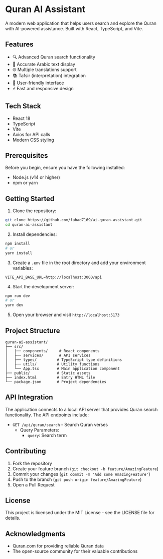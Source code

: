 # Quran AI Assistant

A modern web application that helps users search and explore the Quran with AI-powered assistance. Built with React, TypeScript, and Vite.

## Features

- 🔍 Advanced Quran search functionality
- 📖 Accurate Arabic text display
- 🌐 Multiple translations support
- 📚 Tafsir (interpretation) integration
- 🎯 User-friendly interface
- ⚡ Fast and responsive design

## Tech Stack

- React 18
- TypeScript
- Vite
- Axios for API calls
- Modern CSS styling

## Prerequisites

Before you begin, ensure you have the following installed:
- Node.js (v14 or higher)
- npm or yarn

## Getting Started

1. Clone the repository:
```bash
git clone https://github.com/fahad7169/ai-quran-assistant.git
cd quran-ai-assistant
```

2. Install dependencies:
```bash
npm install
# or
yarn install
```

3. Create a `.env` file in the root directory and add your environment variables:
```env
VITE_API_BASE_URL=http://localhost:3000/api
```

4. Start the development server:
```bash
npm run dev
# or
yarn dev
```

5. Open your browser and visit `http://localhost:5173`

## Project Structure

```
quran-ai-assistant/
├── src/
│   ├── components/     # React components
│   ├── services/       # API services
│   ├── types/         # TypeScript type definitions
│   ├── utils/         # Utility functions
│   └── App.tsx        # Main application component
├── public/            # Static assets
├── index.html         # Entry HTML file
└── package.json       # Project dependencies
```

## API Integration

The application connects to a local API server that provides Quran search functionality. The API endpoints include:

- `GET /api/quran/search` - Search Quran verses
  - Query Parameters:
    - `query`: Search term

## Contributing

1. Fork the repository
2. Create your feature branch (`git checkout -b feature/AmazingFeature`)
3. Commit your changes (`git commit -m 'Add some AmazingFeature'`)
4. Push to the branch (`git push origin feature/AmazingFeature`)
5. Open a Pull Request

## License

This project is licensed under the MIT License - see the LICENSE file for details.

## Acknowledgments

- Quran.com for providing reliable Quran data
- The open-source community for their valuable contributions
